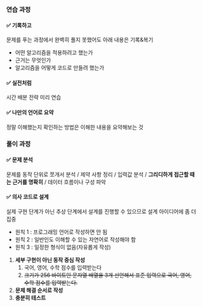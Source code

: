 <h3 id="연습-과정"><strong>연습 과정</strong></h3>
<h4 id="✅-기록하고"><strong>✅ 기록하고</strong></h4>
<p>문제를 푸는 과정에서 완벽히 풀지 못했어도 아래 내용은 기록&amp;복기</p>
<ul>
<li>어떤 알고리즘을 적용하려고 했는가</li>
<li>근거는 무엇인가</li>
<li>알고리즘을 어떻게 코드로 만들려 했는가</li>
</ul>
<h4 id="✅-실전처럼"><strong>✅ 실전처럼</strong></h4>
<p>시간 배분 전략 미리 연습</p>
<h4 id="✅-나만의-언어로-요약"><strong>✅ 나만의 언어로 요약</strong></h4>
<p>정말 이해했는지 확인하는 방법은 이해한 내용을 요약해보는 것</p>
<h3 id="풀이-과정"><strong>풀이 과정</strong></h3>
<h4 id="✅-문제-분석"><strong>✅ 문제 분석</strong></h4>
<p>문제를 동작 단위로 쪼개서 분석 / 제약 사항 정리 / 입력값 분석 / <strong>그리디하게 접근할 때는 근거를 명확히</strong> / 데이터 흐름이나 구성 파악</p>
<h4 id="✅-의사-코드로-설계"><strong>✅ 의사 코드로 설계</strong></h4>
<p>실제 구현 단계가 아닌 추상 단계에서 설계를 진행할 수 있으므로 설계 아이디어에 좀 더 집중</p>
<ul>
<li>원칙 1 : 프로그래밍 언어로 작성하면 안 됨</li>
<li>원칙 2 : 일반인도 이해할 수 있는 자연어로 작성해야 함</li>
<li>원칙 3 : 일정한 형식이 없음(자유롭게 작성)</li>
</ul>
<ol>
<li><strong>세부 구현이 아닌 동작 중심 작성</strong><ol>
<li>국어, 영어, 수학 점수를 입력받는다</li>
<li><del>크기가 256 바이트인 문자열 배열을 3개 선언해서 표준 입력으로 국어, 영어, 수학 점수를 입력받는다.</del></li>
</ol>
</li>
<li><strong>문제 해결 순서로 작성</strong> </li>
<li><strong>충분히 테스트</strong></li>
</ol>